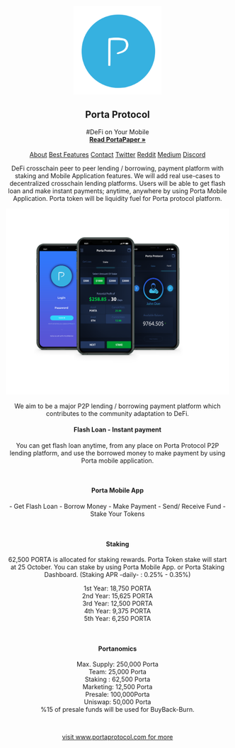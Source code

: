 
<!-- PROJECT LOGO -->
<br />
<p align="center">
  <a href="https://www.portaprotocol.com">
    <img src="logo.png" alt="Logo" width="200" height="200">
  </a>

  <h2 align="center">Porta Protocol</h2>

  <p align="center">
    #DeFi on Your Mobile
    <br />
    <a href="https://portaprotocol.com/portapaper.pdf"><strong>Read PortaPaper »</strong></a>
    <br />
    <br />
    <a href="https://portaprotocol.com/">About</a>
    <a href="https://portaprotocol.com/#features">Best Features</a>    
    <a href="https://portaprotocol.com/#contact">Contact</a>    
    <a href="https://twitter.com/portaprotocol">Twitter</a>    
    <a href="https://www.reddit.com/user/PortaProtocol">Reddit</a>    
    <a href="https://medium.com/@portaprotocol">Medium</a>    
    <a href="https://discord.gg/8JaaaNH">Discord</a>
</p>


<p align="center">
    DeFi crosschain peer to peer lending / borrowing, payment platform with staking and Mobile Application features. We will add real use-cases to decentralized crosschain lending platforms. Users will be able to get flash loan and make instant payments; anytime, anywhere by using Porta Mobile Application.
Porta token will be liquidity fuel for Porta protocol platform.
</p>
  
</p>
<p align="center">
  <a href="https://www.portaprotocol.com">
    <img src="screenshot.png" alt="Logo" width="722" >
  </a>

<p align="center">
    We aim to be a major P2P lending / borrowing payment platform which contributes to the community adaptation to DeFi.
</p>



 <h4 align="center">Flash Loan - Instant payment</h4>
<p align="center">
You can get flash loan anytime, from any place on Porta Protocol P2P lending platform, and use the borrowed money to make payment by using Porta mobile application.
</p>
<br>
 <h4 align="center">Porta Mobile App</h4>
<p align="center">
- Get Flash Loan
- Borrow Money
- Make Payment
- Send/ Receive Fund
- Stake Your Tokens
</p>
<br>
 <h4 align="center">Staking</h4>
<p align="center">
62,500 PORTA is allocated for staking rewards. Porta Token stake will start at 25 October. You can stake by using Porta Mobile App. or Porta Staking Dashboard.
(Staking APR -daily- : 0.25% - 0.35%)</p>
<p align="center">
1st Year: 18,750 PORTA<br>
2nd Year: 15,625 PORTA<br>
3rd Year: 12,500 PORTA<br>
4th Year: 9,375 PORTA<br>
5th Year: 6,250 PORTA
</p>

<br>
 <h4 align="center">Portanomics</h4>
<p align="center">
Max. Supply: 250,000 Porta<br>
Team: 25,000 Porta<br>
Staking : 62,500 Porta<br>
Marketing: 12,500 Porta<br>
Presale: 100,000Porta<br>
Uniswap: 50,000 Porta<br>
%15 of presale funds will be used for BuyBack-Burn.</p>
<br>
 <p align="center">
<a href="https://portaprotocol.com/">visit www.portaprotocol.com for more</a>
  </p>
